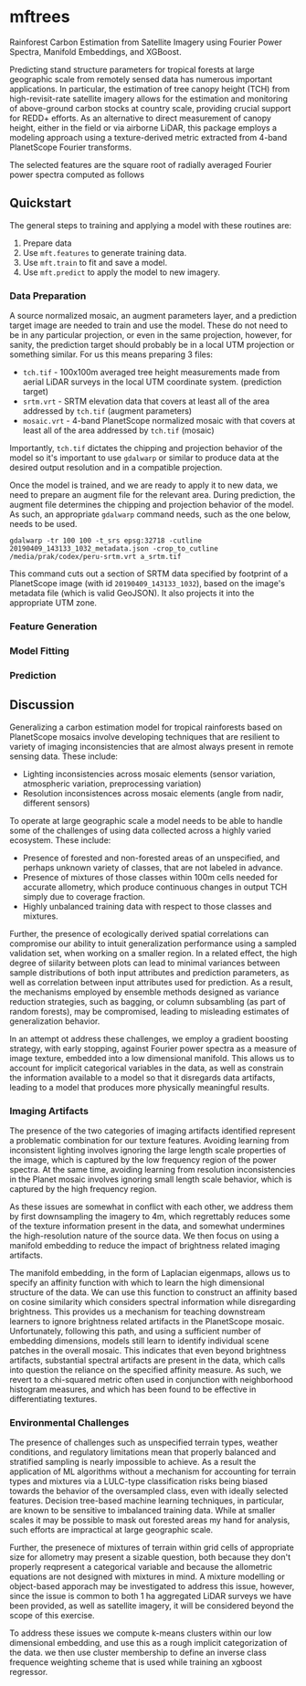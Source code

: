 # mftrees
Rainforest Carbon Estimation from Satellite Imagery using Fourier Power Spectra, Manifold Embeddings, and XGBoost.

Predicting stand structure parameters for tropical forests at large geographic scale from remotely sensed data has numerous important applications. In particular, the estimation of tree canopy height (TCH) from high-revisit-rate satellite imagery allows for the estimation and monitoring of above-ground carbon stocks at country scale, providing crucial support for REDD+ efforts.  As an alternative to direct measurement of canopy height, either in the field or via airborne LiDAR, this package employs a modeling approach using a texture-derived metric extracted from 4-band PlanetScope Fourier transforms.

The selected features are the square root of radially averaged Fourier power spectra computed as follows

## Quickstart

The general steps to training and applying a model with these routines are:

1.  Prepare data
2.  Use `mft.features` to generate training data.
3.  Use `mft.train` to fit and save a model.
4.  Use `mft.predict` to apply the model to new imagery.

### Data Preparation

A source normalized mosaic, an augment parameters layer, and a prediction target image are needed to train and use the model.  These do not need to be in any particular projection, or even in the same projection, however, for sanity, the prediction target should probably be in a local UTM projection or something similar.  For us this means preparing 3 files:

* `tch.tif` - 100x100m averaged tree height measurements made from aerial LiDAR surveys in the local UTM coordinate system. (prediction target) 
* `srtm.vrt` - SRTM elevation data that covers at least all  of the area addressed by `tch.tif` (augment parameters)
* `mosaic.vrt` - 4-band PlanetScope normalized mosaic with that covers at least all of the area addressed by `tch.tif` (mosaic)

Importantly, `tch.tif` dictates the chipping and projection behavior of the model so it's important to use `gdalwarp` or similar to produce data at the desired output resolution and in a compatible projection.  

Once the model is trained, and we are ready to apply it to new data, we need to prepare an augment file for the relevant area.  During prediction, the augment file determines the chipping and projection behavior of the model.  As such, an appropriate `gdalwarp` command needs, such as the one below, needs to be used.

```
gdalwarp -tr 100 100 -t_srs epsg:32718 -cutline 20190409_143133_1032_metadata.json -crop_to_cutline /media/prak/codex/peru-srtm.vrt a_srtm.tif
```

This command cuts out a section of SRTM data specified by footprint of a PlanetScope image (with id `20190409_143133_1032`), based on the image's metadata file (which is valid GeoJSON).  It also projects it into the appropriate UTM zone. 

### Feature Generation

### Model Fitting

### Prediction

## Discussion

Generalizing a carbon estimation model for tropical rainforests based on PlanetScope mosaics involve developing techniques that are resilient to variety of imaging inconsistencies that are almost always present in remote sensing data.  These include:

* Lighting inconsistencies across mosaic elements (sensor variation, atmospheric variation, preprocessing variation)
* Resolution inconsistences across mosaic elements (angle from nadir, different sensors)

To operate at large geographic scale a model needs to be able to handle some of the challenges of using data collected across a highly varied ecosystem.  These include:

* Presence of forested and non-forested areas of an unspecified, and perhaps unknown variety of classes, that are not labeled in advance.
* Presence of mixtures of those classes within 100m cells needed for accurate allometry, which produce continuous changes in output TCH simply due to coverage fraction.
* Highly unbalanced training data with respect to those classes and mixtures.

Further, the presence of ecologically derived spatial correlations can compromise our ability to intuit generalization performance using a sampled validation set, when working on a smaller region.  In a related effect, the high degree of siilarity between plots can lead to minimal variances between sample distributions of both input attributes and prediction parameters, as well as correlation between input attributes used for prediction.  As a result, the mechanisms employed by ensemble methods designed as variance reduction strategies, such as bagging, or column subsambling (as part of random forests), may be compromised, leading to misleading estimates of generalization behavior.

In an attempt ot address these challenges, we employ a gradient boosting strategy, with early stopping, against Fourier power spectra as a measure of image texture, embedded into a low dimensional manifold.  This allows us to account for implicit categorical variables in the data, as well as constrain the information available to a model so that it disregards data artifacts, leading to a model that produces more physically meaningful results.

### Imaging Artifacts

The presence of the two categories of imaging artifacts identified represent a problematic combination for our texture features.  Avoiding learning from inconsistent lighting involves ignoring the large length scale properties of the image, which is captured by the low frequency region of the power spectra.  At the same time, avoiding learning from resolution inconsistencies in the Planet mosaic involves ignoring small length scale behavior, which is captured by the high frequency region. 

As these issues are somewhat in conflict with each other, we address them by first downsampling the imagery to 4m, which regrettably reduces some of the texture information present in the data, and somewhat undermines the high-resolution nature of the source data.   We then focus on using a manifold embedding to reduce the impact of brightness related imaging artifacts.

The manifold embedding, in the form of Laplacian eigenmaps, allows us to specify an affinity function with which to learn the high dimensional structure of the data.  We can use this function to construct an affinity based on cosine similarity which considers spectral information while disregarding brightness.  This provides us a mechanism for teaching downstream learners to ignore brightness related artifacts in the PlanetScope mosaic.  Unfortunately, following this path, and using a sufficient number of embedding dimensions, models still learn to identify individual scene patches in the overall mosaic.  This indicates that even beyond brightness artifacts, substantial spectral artifacts are present in the data, which calls into question the reliance on the specified affinity measure.  As such, we revert to a chi-squared metric often used in conjunction with neighborhood histogram measures, and which has been found to be effective in differentiating textures.

### Environmental Challenges

The presence of challenges such as unspecified terrain types, weather conditions, and regulatory limitations mean that properly balanced and stratified sampling is nearly impossible to achieve.  As a result the application of ML algorithms without a mechanism for accounting for terrain types and mixtures via a LULC-type classification risks being biased towards the behavior of the oversampled class, even with ideally selected features.  Decision tree-based machine learning techniques, in particular, are known to be sensitive to imbalanced training data.  While at smaller scales it may be possible to mask out forested areas my hand for analysis, such efforts are impractical at large geographic scale.

Further, the presenece of mixtures of terrain within grid cells of appropriate size for allometry may present a sizable question, both because they don't properly reqpresent a categorical variable and because the allometric equations are not designed with mixtures in mind.  A mixture modelling or object-based apporach may be investigated to address this issue, however, since the issue is common to both 1 ha aggregated LiDAR surveys we have been provided, as well as satellite imagery, it will be considered beyond the scope of this exercise.

To address these issues we compute k-means clusters within our low dimensional embedding, and use this as a rough implicit categorization of the data.  we then use cluster membership to define an inverse class frequence weighting scheme that is used while training an xgboost regressor.
